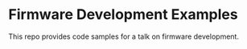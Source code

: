 # Firmware Development Examples

This repo provides code samples for a talk on firmware development.
